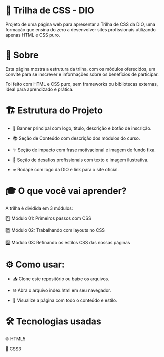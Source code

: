 # 🚀 Trilha de CSS - DIO

Projeto de uma página web para apresentar a Trilha de CSS da DIO, uma formação que ensina do zero a desenvolver sites profissionais utilizando apenas HTML e CSS puro.

# 📖 Sobre

Esta página mostra a estrutura da trilha, com os módulos oferecidos, um convite para se inscrever e informações sobre os benefícios de participar.

Foi feito com HTML e CSS puro, sem frameworks ou bibliotecas externas, ideal para aprendizado e prática.

# 🏗️ Estrutura do Projeto

- 🎯 Banner principal com logo, título, descrição e botão de inscrição.

- 📚 Seção de Conteúdo com descrição dos módulos do curso.

- ✨ Seção de impacto com frase motivacional e imagem de fundo fixa.

- 💼 Seção de desafios profissionais com texto e imagem ilustrativa.

- 🔚 Rodapé com logo da DIO e link para o site oficial.

# 🎓 O que você vai aprender?

A trilha é dividida em 3 módulos:

1️⃣ Módulo 01: Primeiros passos com CSS

2️⃣ Módulo 02: Trabalhando com layouts no CSS

3️⃣ Módulo 03: Refinando os estilos CSS das nossas páginas

# ⚙️ Como usar:

- 📥 Clone este repositório ou baixe os arquivos.

- 🌐 Abra o arquivo index.html em seu navegador.

- 👀 Visualize a página com todo o conteúdo e estilo.

# 🛠️ Tecnologias usadas

🌐 HTML5

🎨 CSS3
